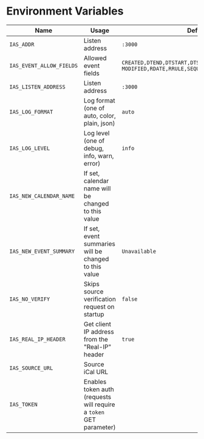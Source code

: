 # Environment Variables

| Name | Usage | Default |
| --- | --- | --- |
| `IAS_ADDR` | Listen address | `:3000` |
| `IAS_EVENT_ALLOW_FIELDS` | Allowed event fields | `CREATED,DTEND,DTSTART,DTSTAMP,EXDATE,EXRULE,LAST-MODIFIED,RDATE,RRULE,SEQUENCE,STATUS,TRANSP,UID` |
| `IAS_LISTEN_ADDRESS` | Listen address | `:3000` |
| `IAS_LOG_FORMAT` | Log format (one of auto, color, plain, json) | `auto` |
| `IAS_LOG_LEVEL` | Log level (one of debug, info, warn, error) | `info` |
| `IAS_NEW_CALENDAR_NAME` | If set, calendar name will be changed to this value | ` ` |
| `IAS_NEW_EVENT_SUMMARY` | If set, event summaries will be changed to this value | `Unavailable` |
| `IAS_NO_VERIFY` | Skips source verification request on startup | `false` |
| `IAS_REAL_IP_HEADER` | Get client IP address from the "Real-IP" header | `true` |
| `IAS_SOURCE_URL` | Source iCal URL | ` ` |
| `IAS_TOKEN` | Enables token auth (requests will require a `token` GET parameter) | ` ` |